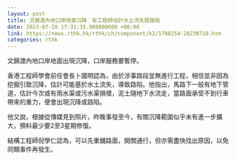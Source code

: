 ```yaml
---
layout: post
title: 文錦渡內地口岸地面沉降　有工程師估計水土流失致路陷
date: 2023-07-10 17:31:15.000000000 +08:00
link: https://news.rthk.hk/rthk/ch/component/k2/1708254-20230710.htm
categories: rthk
---
```


文錦渡內地口岸地面出現沉降，口岸服務要暫停。

香港工程師學會前任會長卜國明認為，由於涉事路段並無進行工程，相信並非因為挖掘引致沉降，估計可能基於水土流失，導致路陷。他指出，馬路下一般有地下管道，估計今次或有雨水渠或污水渠損壞，泥土隨地下水流走，當路面承受不到行車帶來的重力，便會出現沉降或路陷。

他又說，根據從傳媒見到照片，昨晚事發至今，有關沉降範圍似乎未有進一步擴大，預料最少要2至3星期修復。

結構工程師倪學仁認為，可以先重舖路面，開關通行，但亦需盡快找出原因，以免同類事件再發生。
